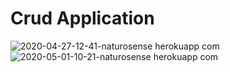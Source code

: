 # Crud Application
![2020-04-27-12-41-naturosense herokuapp com](https://user-images.githubusercontent.com/42219511/80789658-4b6c5400-8b95-11ea-964e-ca5865c3d886.png)
![2020-05-01-10-21-naturosense herokuapp com](https://user-images.githubusercontent.com/42219511/80789853-ee24d280-8b95-11ea-9319-030da5541984.png)
